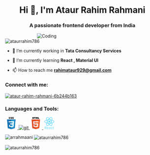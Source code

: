 <h1 align="center">Hi 👋, I'm Ataur Rahim Rahmani</h1>
<h3 align="center">A passionate frontend developer from India</h3>
<img align="right" alt="Coding" width="400" src="https://img.etimg.com/thumb/width-1200,height-900,imgsize-638053,resizemode-75,msid-84146083/prime/technology-and-startups/booting-up-developer-economy-how-tech-startups-are-helping-coders-build-and-test-software-faster.jpg">
<p align="left"> <img src="https://komarev.com/ghpvc/?username=ataurrahim786&label=Profile%20views&color=0e75b6&style=flat" alt="ataurrahim786" /> </p>

- 🔭 I’m currently working in **Tata Consultancy Services**

- 🌱 I’m currently learning **React , Material UI**

- 📫 How to reach me **rahimataur929@gmail.com**

<h3 align="left">Connect with me:</h3>
<p align="left">
<a href="https://linkedin.com/in/ataur-rahim-rahmani-6b244b163" target="blank"><img align="center" src="https://raw.githubusercontent.com/rahuldkjain/github-profile-readme-generator/master/src/images/icons/Social/linked-in-alt.svg" alt="ataur-rahim-rahmani-6b244b163" height="30" width="40" /></a>
</p>

<h3 align="left">Languages and Tools:</h3>
<p align="left"> <a href="https://www.w3schools.com/css/" target="_blank" rel="noreferrer"> <img src="https://raw.githubusercontent.com/devicons/devicon/master/icons/css3/css3-original-wordmark.svg" alt="css3" width="40" height="40"/> </a> <a href="https://git-scm.com/" target="_blank" rel="noreferrer"> <img src="https://www.vectorlogo.zone/logos/git-scm/git-scm-icon.svg" alt="git" width="40" height="40"/> </a> <a href="https://www.w3.org/html/" target="_blank" rel="noreferrer"> <img src="https://raw.githubusercontent.com/devicons/devicon/master/icons/html5/html5-original-wordmark.svg" alt="html5" width="40" height="40"/> </a> <a href="https://reactjs.org/" target="_blank" rel="noreferrer"> <img src="https://raw.githubusercontent.com/devicons/devicon/master/icons/react/react-original-wordmark.svg" alt="react" width="40" height="40"/> </a> </p>

<p><img align="left" src="https://github-readme-stats.vercel.app/api/top-langs?username=ataurrahim786&show_icons=true&locale=en&layout=compact" alt="arrahmaani" /></p>

<p>&nbsp;<img align="center" src="https://github-readme-stats.vercel.app/api?username=ataurrahim786&show_icons=true&locale=en" alt="ataurrahim786" /></p>

<p><img align="center" src="https://github-readme-streak-stats.herokuapp.com/?user=ataurrahim786&" alt="ataurrahim786" /></p>

